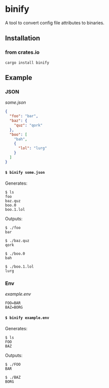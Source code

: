 # binify

A tool to convert config file attributes to binaries.

## Installation

### from crates.io
`cargo install binify`

## Example

### JSON

_some.json_
```json
{
  "foo": "bar",
  "baz": {
    "quz": "qork"
  },
  "boo": [
    "bah",
    {
      "lol": "lurg"
    }
  ]
}
```

#### `$ binify some.json`

Generates:
```
$ ls
foo
baz.quz
boo.0
boo.1.lol
```

Outputs:
```
$ ./foo
bar

$ ./baz.quz
qork

$ ./boo.0
bah

$ ./boo.1.lol
lurg
```

### Env

_example.env_
```
FOO=BAR
BAZ=BORG
```

#### `$ binify example.env`

Generates:
```
$ ls
FOO
BAZ
```

Outputs:
```
$ ./FOO
BAR

$ ./BAZ
BORG
```
